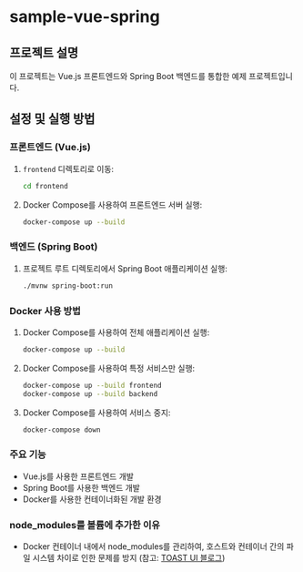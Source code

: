 ﻿# sample-vue-spring

## 프로젝트 설명

이 프로젝트는 Vue.js 프론트엔드와 Spring Boot 백엔드를 통합한 예제 프로젝트입니다.

## 설정 및 실행 방법

### 프론트엔드 (Vue.js)

1. `frontend` 디렉토리로 이동:
   ```sh
   cd frontend
   ```

2. Docker Compose를 사용하여 프론트엔드 서버 실행:
    ```sh
    docker-compose up --build
    ```

### 백엔드 (Spring Boot)

1. 프로젝트 루트 디렉토리에서 Spring Boot 애플리케이션 실행:
    ```sh
    ./mvnw spring-boot:run
    ```

### Docker 사용 방법

1. Docker Compose를 사용하여 전체 애플리케이션 실행:
    ```sh
    docker-compose up --build
    ```

2. Docker Compose를 사용하여 특정 서비스만 실행:
    ```sh
    docker-compose up --build frontend
    docker-compose up --build backend
    ```

3. Docker Compose를 사용하여 서비스 중지:
    ```sh
    docker-compose down
    ```

### 주요 기능

- Vue.js를 사용한 프론트엔드 개발
- Spring Boot를 사용한 백엔드 개발
- Docker를 사용한 컨테이너화된 개발 환경

### node_modules를 볼륨에 추가한 이유

- Docker 컨테이너 내에서 node_modules를 관리하여, 호스트와 컨테이너 간의 파일 시스템 차이로 인한 문제를 방지 (참고: [TOAST UI 블로그](https://ui.toast.com/weekly-pick/ko_20160823))
